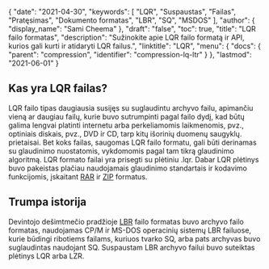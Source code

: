 {
  "date": "2021-04-30",
  "keywords": [
"LQR",
"Suspaustas",
"Failas",
"Pratęsimas",
"Dokumento formatas",
"LBR",
"SQ",
"MSDOS"
],
  "author": {
    "display_name": "Sami Cheema"
},
  "draft": "false",
  "toc": true,
  "title": "LQR failo formatas",
  "description": "Sužinokite apie LQR failo formatą ir API, kurios gali kurti ir atidaryti LQR failus.",
  "linktitle": "LQR",
  "menu": {
    "docs": {
      "parent": "compression",
      "identifier": "compression-lq-ltr"
}
},
  "lastmod": "2021-06-01"
}

## Kas yra LQR failas? ##

LQR failo tipas daugiausia susijęs su suglaudintu archyvo failu, apimančiu vieną ar daugiau failų, kurie buvo sutrumpinti pagal failo dydį, kad būtų galima lengvai platinti internetu arba perkeliamomis laikmenomis, pvz., optiniais diskais, pvz., DVD ir CD, tarp kitų išorinių duomenų saugyklų. prietaisai. Bet koks failas, saugomas LQR failo formatu, gali būti derinamas su glaudinimo nuostatomis, vykdomomis pagal tam tikrą glaudinimo algoritmą. LQR formato failai yra prisegti su plėtiniu .lqr. Dabar LQR plėtinys buvo pakeistas plačiau naudojamais glaudinimo standartais ir kodavimo funkcijomis, įskaitant [RAR](/compression/rar/) ir [ZIP](/compression/zip/) formatus.

## Trumpa istorija ##

Devintojo dešimtmečio pradžioje [LBR](/compression/lbr/) failo formatas buvo archyvo failo formatas, naudojamas CP/M ir MS-DOS operacinių sistemų LBR failuose, kurie būdingi ribotiems failams, kuriuos tvarko SQ, arba pats archyvas buvo suglaudintas naudojant SQ. Suspaustam LBR archyvo failui buvo suteiktas plėtinys LQR arba LZR.

